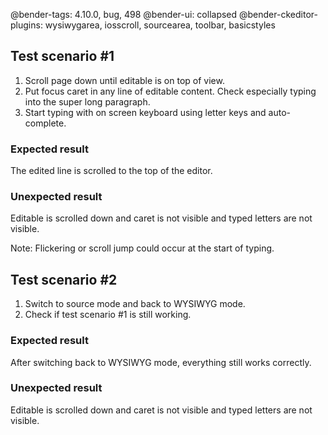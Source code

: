 @bender-tags: 4.10.0, bug, 498
@bender-ui: collapsed
@bender-ckeditor-plugins: wysiwygarea, iosscroll, sourcearea, toolbar, basicstyles

## Test scenario #1

1. Scroll page down until editable is on top of view.
1. Put focus caret in any line of editable content. Check especially typing into the super long paragraph.
1. Start typing with on screen keyboard using letter keys and auto-complete.

### Expected result

The edited line is scrolled to the top of the editor.

### Unexpected result

Editable is scrolled down and caret is not visible and typed letters are not visible.

Note: Flickering or scroll jump could occur at the start of typing.

## Test scenario #2

1. Switch to source mode and back to WYSIWYG mode.
2. Check if test scenario #1 is still working.

### Expected result

After switching back to WYSIWYG mode, everything still works correctly.

### Unexpected result

Editable is scrolled down and caret is not visible and typed letters are not visible.
